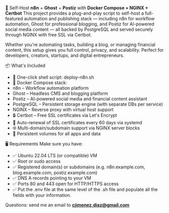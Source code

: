 🚀 Self-Host **n8n** + **Ghost** + **Postiz** with **Docker Compose + NGINX + Certbot**
This project provides a plug-and-play script to self-host a full-featured automation and publishing stack — including n8n for workflow automation, Ghost for professional blogging, and Postiz for AI-powered social media content — all backed by PostgreSQL and served securely through NGINX with free SSL via Certbot.

Whether you're automating tasks, building a blog, or managing financial content, this setup gives you full control, privacy, and scalability. Perfect for developers, creators, startups, and digital entrepreneurs.

📦 What's Included
- 🧩 One-click shell script: deploy-n8n.sh
- 🐳 Docker Compose stack:
- n8n – Workflow automation platform
- Ghost – Headless CMS and blogging platform
- Postiz – AI-powered social media and financial content assistant
- PostgreSQL – Persistent storage engine (with separate DBs per service)
- NGINX – Reverse proxy with virtual host support
- 🔒 Certbot – Free SSL certificates via Let's Encrypt
- 🔁 Auto-renewal of SSL certificates every 60 days via systemd
- 🌐 Multi-domain/subdomain support via NGINX server blocks
- 💾 Persistent volumes for all apps and data

🖥 Requirements
Make sure you have:
- ✅ Ubuntu 22.04 LTS (or compatible) VM
- ✅ Root or sudo access
- ✅ Registered domain(s) or subdomains (e.g. n8n.example.com, blog.example.com, postiz.example.com)
- ✅ DNS A records pointing to your VM
- ✅ Ports 80 and 443 open for HTTP/HTTPS access
- ✅ Put the .env file at the same level of the .sh file and populate all the fields with your information.

Questions: send me an email to **cjimenez.diaz@gmail.com**
